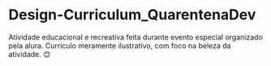 # Design-Curriculum_QuarentenaDev

Atividade educacional e recreativa feita durante evento especial organizado pela alura. 
Currículo meramente ilustrativo, com foco na beleza da atividade. 😊
